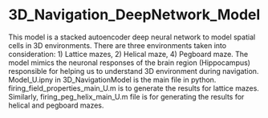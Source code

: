 # 3D_Navigation_DeepNetwork_Model
This model is a stacked autoencoder deep neural network to model spatial cells in 3D environments. There are three environments taken into consideration: 1) Lattice mazes,
2) Helical maze, 4) Pegboard maze.
The model mimics the neuronal responses of the brain region (Hippocampus) responsible for helping us to understand 3D environment during navigation.
Model_U.ipny in 3D_NavigationModel is the main file in python.
firing_field_properties_main_U.m is to generate the results for lattice mazes. Similarly, firing_peg_helix_main_U.m file is for generating the results for helical 
and pegboard mazes.
